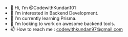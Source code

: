 - 👋 Hi, I’m @CodewithKundan101
- 👀 I’m interested in Backend Development.
- 🌱 I’m currently learning Prisma.
- 💞️ I’m looking to work on awesome backend tools.
- 📫 How to reach me : codewithkundan97@gmail.com

<!---
CodewithKundan101/CodewithKundan101 is a ✨ special ✨ repository because its `README.md` (this file) appears on your GitHub profile.
You can click the Preview link to take a look at your changes.
--->
